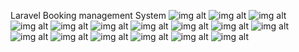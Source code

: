 Laravel Booking management System
![img alt]()
![img alt]()
![img alt]()
![img alt]()
![img alt]()
![img alt]()
![img alt]()
![img alt]()
![img alt]()
![img alt]()
![img alt]()
![img alt]()
![img alt]()
![img alt]()
![img alt]()
![img alt]()




